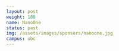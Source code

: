 ```yaml
---
layout: post
weight: 100
name: NanoOne
status: past
img: /assets/images/sponsors/nanoone.jpg
campus: ubc
---
```


